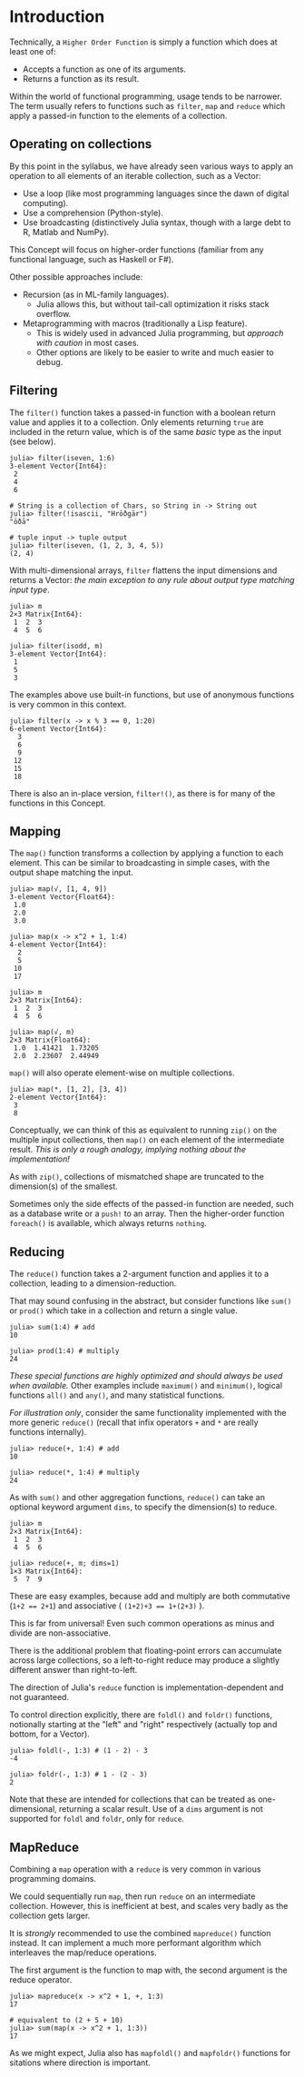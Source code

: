 # Introduction

Technically, a `Higher Order Function` is simply a function which does at least one of:

- Accepts a function as one of its arguments.
- Returns a function as its result.

Within the world of functional programming, usage tends to be narrower.
The term usually refers to functions such as `filter`, `map` and `reduce` which apply a passed-in function to the elements of a collection.

## Operating on collections

By this point in the syllabus, we have already seen various ways to apply an operation to all elements of an iterable collection, such as a Vector:

- Use a loop (like most programming languages since the dawn of digital computing).
- Use a comprehension (Python-style).
- Use broadcasting (distinctively Julia syntax, though with a large debt to R, Matlab and NumPy).

This Concept will focus on higher-order functions (familiar from any functional language, such as Haskell or F#).

Other possible approaches include:

- Recursion (as in ML-family languages). 
  - Julia allows this, but without tail-call optimization it risks stack overflow.
- Metaprogramming with macros (traditionally a Lisp feature). 
  - This is widely used in advanced Julia programming, but _approach with caution_ in most cases. 
  - Other options are likely to be easier to write and much easier to debug.

## Filtering

The `filter()` function takes a passed-in function with a boolean return value and applies it to a collection.
Only elements returning `true` are included in the return value, which is of the same _basic_ type as the input (see below).

```julia-repl
julia> filter(iseven, 1:6)
3-element Vector{Int64}:
 2
 4
 6

# String is a collection of Chars, so String in -> String out
julia> filter(!isascii, "Hrōðgār")
"ōðā"

# tuple input -> tuple output
julia> filter(iseven, (1, 2, 3, 4, 5))
(2, 4)
```

With multi-dimensional arrays, `filter` flattens the input dimensions and returns a Vector: _the main exception to any rule about output type matching input type_.

```julia-repl
julia> m
2×3 Matrix{Int64}:
 1  2  3
 4  5  6

julia> filter(isodd, m)
3-element Vector{Int64}:
 1
 5
 3
```

The examples above use built-in functions, but use of anonymous functions is very common in this context.

```julia-repl
julia> filter(x -> x % 3 == 0, 1:20)
6-element Vector{Int64}:
  3
  6
  9
 12
 15
 18
```

There is also an in-place version, `filter!()`, as there is for many of the functions in this Concept.

## Mapping

The `map()` function transforms a collection by applying a function to each element.
This can be similar to broadcasting in simple cases, with the output shape matching the input.

```julia-repl
julia> map(√, [1, 4, 9])
3-element Vector{Float64}:
 1.0
 2.0
 3.0

julia> map(x -> x^2 + 1, 1:4)
4-element Vector{Int64}:
  2
  5
 10
 17

julia> m
2×3 Matrix{Int64}:
 1  2  3
 4  5  6

julia> map(√, m)
2×3 Matrix{Float64}:
 1.0  1.41421  1.73205
 2.0  2.23607  2.44949
```

`map()` will also operate element-wise on multiple collections.

```julia-repl
julia> map(*, [1, 2], [3, 4])
2-element Vector{Int64}:
 3
 8
```

Conceptually, we can think of this as equivalent to running `zip()` on the multiple input collections, then `map()` on each element of the intermediate result.
_This is only a rough analogy, implying nothing about the implementation!_

As with `zip()`, collections of mismatched shape are truncated to the dimension(s) of the smallest.

Sometimes only the side effects of the passed-in function are needed, such as a database write or a `push!` to an array.
Then the higher-order function `foreach()` is available, which always returns `nothing`.

## Reducing

The `reduce()` function takes a 2-argument function and applies it to a collection, leading to a dimension-reduction.

That may sound confusing in the abstract, but consider functions like `sum()` or `prod()` which take in a collection and return a single value.

```julia-repl
julia> sum(1:4) # add
10

julia> prod(1:4) # multiply
24
```

_These special functions are highly optimized and should always be used when available._
Other examples include `maximum()` and `minimum()`, logical functions `all()` and `any()`, and many statistical functions.

_For illustration only_, consider the same functionality implemented with the more generic `reduce()` (recall that infix operators `+` and `*` are really functions internally).

```julia-repl
julia> reduce(+, 1:4) # add
10

julia> reduce(*, 1:4) # multiply
24
```

As with `sum()` and other aggregation functions, `reduce()` can take an optional keyword argument `dims`, to specify the dimension(s) to reduce.

```julia-repl
julia> m
2×3 Matrix{Int64}:
 1  2  3
 4  5  6

julia> reduce(+, m; dims=1)
1×3 Matrix{Int64}:
 5  7  9
```

These are easy examples, because add and multiply are both commutative (`1+2 == 2+1`) and associative ( `(1+2)+3 == 1+(2+3)` ).

This is far from universal!
Even such common operations as minus and divide are non-associative.

There is the additional problem that floating-point errors can accumulate across large collections, so a left-to-right reduce may produce a slightly different answer than right-to-left.

The direction of Julia's `reduce` function is implementation-dependent and not guaranteed.

To control direction explicitly, there are `foldl()` and `foldr()` functions, notionally starting at the "left" and "right" respectively (actually top and bottom, for a Vector).

```julia-repl
julia> foldl(-, 1:3) # (1 - 2) - 3
-4

julia> foldr(-, 1:3) # 1 - (2 - 3)
2
```

Note that these are intended for collections that can be treated as one-dimensional, returning a scalar result.
Use of a `dims` argument is not supported for `foldl` and `foldr`, only for `reduce`.

## MapReduce

Combining a `map` operation with a `reduce` is very common in various programming domains.

We could sequentially run `map`, then run `reduce` on an intermediate collection.
However, this is inefficient at best, and scales very badly as the collection gets larger.

It is _strongly_ recommended to use the combined `mapreduce()` function instead.
It can implement a much more performant algorithm which interleaves the map/reduce operations.

The first argument is the function to map with, the second argument is the reduce operator.

```julia-repl
julia> mapreduce(x -> x^2 + 1, +, 1:3)
17

# equivalent to (2 + 5 + 10)
julia> sum(map(x -> x^2 + 1, 1:3))
17
```

As we might expect, Julia also has `mapfoldl()` and `mapfoldr()` functions for sitations where direction is important.
